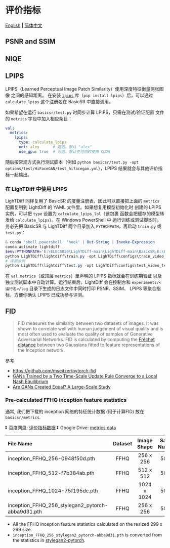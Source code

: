 # 评价指标

[English](Metrics.md) **|** [简体中文](Metrics_CN.md)

## PSNR and SSIM

## NIQE

## LPIPS

LPIPS（Learned Perceptual Image Patch Similarity）使用深度特征衡量两张图像
之间的感知距离。 在安装
[`lpips`](https://github.com/richzhang/PerceptualSimilarity) 库（``pip install
lpips``）后，可以通过 ``calculate_lpips`` 这个注册名在 BasicSR 中直接调用。

如果希望在运行 ``basicsr/test.py`` 时同步计算 LPIPS，只需在测试/验证配置
文件的 ``metrics`` 字段中加入相应条目：

```yml
val:
  metrics:
    lpips:
      type: calculate_lpips
      net: alex      # 可选，默认 "alex"
      use_gpu: true  # 可选，默认在可用时使用 CUDA
```

随后按常规方式执行测试脚本（例如
``python basicsr/test.py -opt options/test/HiFaceGAN/test_hifacegan.yml``），LPIPS
结果就会与其他评价指标一起输出。

### 在 LighTDiff 中使用 LPIPS

LighTDiff 同样复用了 BasicSR 的度量注册表，因此可以直接把上面的
``metrics`` 配置复制到 LightDiff 的 YAML 文件里。如果想复用模型初始化时
创建的 LPIPS 实例，可以把 ``type`` 设置为 ``calculate_lpips_lol``（该包裹
函数会把缓存的模型转发给 ``calculate_lpips``）。在 Windows PowerShell 中
运行训练或测试脚本时，务必先把 BasicSR 与 LighTDiff 两个目录加入
``PYTHONPATH``，再启动 ``train.py`` 或 ``test.py``：

```powershell
& conda 'shell.powershell' 'hook' | Out-String | Invoke-Expression
conda activate lightdiff
$env:PYTHONPATH='E:\ELEC5020\LighTDiff-main\LighTDiff-main\BasicSR;E:\ELEC5020\LighTDiff-main\LighTDiff-main\LighTDiff'
python LighTDiff\lightdiff\train.py -opt LighTDiff\configs\train_video_temporalse.yaml --force_yml name=longrun1_run
# 评测示例
python LighTDiff\lightdiff\test.py -opt LighTDiff\configs\test_video_temporalse.yaml
```

在 ``val.metrics``（或顶层 ``metrics``）里声明的 LPIPS 指标就会在训练期验证
以及独立测试脚本中自动计算。运行结束后，LightDiff 会在控制台和
``experiments/<运行名>/log`` 目录下生成的日志文件中同时打印 PSNR、SSIM、
LPIPS 等聚合指标，方便你确认 LPIPS 已成功参与评测。

## FID

> FID measures the similarity between two datasets of images. It was shown to correlate well with human judgement of visual quality and is most often used to evaluate the quality of samples of Generative Adversarial Networks.
> FID is calculated by computing the [Fréchet distance](https://en.wikipedia.org/wiki/Fr%C3%A9chet_distance) between two Gaussians fitted to feature representations of the Inception network.

参考

- https://github.com/mseitzer/pytorch-fid
- [GANs Trained by a Two Time-Scale Update Rule Converge to a Local Nash Equilibrium](https://arxiv.org/abs/1706.08500)
- [Are GANs Created Equal? A Large-Scale Study](https://arxiv.org/abs/1711.10337)

### Pre-calculated FFHQ inception feature statistics

通常, 我们把下载的 inception 网络的特征统计数据 (用于计算FID) 放在 `basicsr/metrics`.


:arrow_double_down: 百度网盘: [评价指标数据](https://pan.baidu.com/s/10mMKXSEgrC5y7m63W5vbMQ)
:arrow_double_down: Google Drive: [metrics data](https://drive.google.com/drive/folders/13cWIQyHX3iNmZRJ5v8v3kdyrT9RBTAi9?usp=sharing) <br>

| File Name         | Dataset | Image Shape    | Sample Numbers|
| :------------- | :----------:|:----------:|:----------:|
| inception_FFHQ_256-0948f50d.pth | FFHQ | 256 x 256 | 50,000 |
| inception_FFHQ_512-f7b384ab.pth | FFHQ | 512 x 512 | 50,000 |
| inception_FFHQ_1024-75f195dc.pth | FFHQ | 1024 x 1024 | 50,000 |
| inception_FFHQ_256_stylegan2_pytorch-abba9d31.pth | FFHQ | 256 x 256 | 50,000 |

- All the FFHQ inception feature statistics calculated on the resized 299 x 299 size.
- `inception_FFHQ_256_stylegan2_pytorch-abba9d31.pth` is converted from the statistics in [stylegan2-pytorch](https://github.com/rosinality/stylegan2-pytorch).
